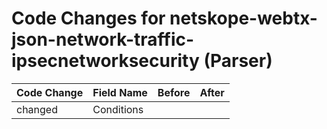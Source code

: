 # Code Changes for netskope-webtx-json-network-traffic-ipsecnetworksecurity (Parser)

| Code Change | Field Name | Before | After |
|-------------|------------|--------|-------|
| changed | Conditions |  |  |